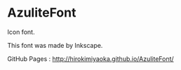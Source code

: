 AzuliteFont
===========

Icon font.

This font was made by Inkscape.

GitHub Pages : http://hirokimiyaoka.github.io/AzuliteFont/